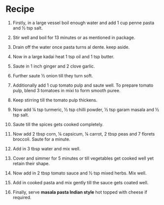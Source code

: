 #                           Recipe

1. Firstly, in a large vessel boil enough water and add 1 cup penne pasta and ½ tsp salt.
   
2. Stir well and boil for 13 minutes or as mentioned in package.
   
3. Drain off the water once pasta turns al dente. keep aside.
   
4. Now in a large kadai heat 1 tsp oil and 1 tsp butter.
   
5. Saute in 1 inch ginger and 2 clove garlic.
   
6. Further saute ½ onion till they turn soft.
   
7. Additionally add 1 cup tomato pulp and saute well. To prepare tomato pulp, blend 3 tomatoes in mixi to form smooth puree.
   
8. Keep stirring till the tomato pulp thickens.
   
9. Now add ¼ tsp turmeric, ½ tsp chilli powder, ½ tsp garam masala and ½ tsp salt.
   
10. Saute till the spices gets cooked completely.
    
11. Now add 2 tbsp corn, ¼ capsicum, ¼ carrot, 2 tbsp peas and 7 florets broccoli. Saute for a minute.
    
12. Add in 3 tbsp water and mix well.
    
13. Cover and simmer for 5 minutes or till vegetables get cooked well yet retain their shape.
    
14. Now add in 2 tbsp tomato sauce and ½ tsp mixed herbs. Mix well.
    
15. Add in cooked pasta and mix gently till the sauce gets coated well.
    
16. Finally, serve **masala pasta Indian style** hot topped with cheese if required.